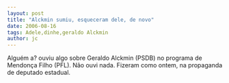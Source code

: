 ```yaml
---
layout: post
title: "Alckmin sumiu, esqueceram dele, de novo"
date: 2006-08-16
tags: Adele,dinhe,geraldo Alckmin
author: jc
---
```

Algu&eacute;m a? ouviu algo sobre Geraldo Alckmin (PSDB) no programa de Mendon&ccedil;a Filho (PFL). N&atilde;o ouvi nada. Fizeram como ontem, na propaganda de deputado estadual.